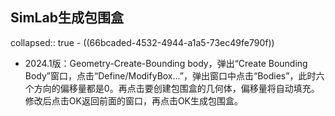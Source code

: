 ## SimLab生成包围盒
collapsed:: true
	- ((66bcaded-4532-4944-a1a5-73ec49fe790f))
- 2024.1版：Geometry-Create-Bounding body，弹出“Create Bounding Body”窗口，点击“Define/ModifyBox...”，弹出窗口中点击“Bodies”，此时六个方向的偏移量都是0。再点击要创建包围盒的几何体，偏移量将自动填充。修改后点击OK返回前面的窗口，再点击OK生成包围盒。